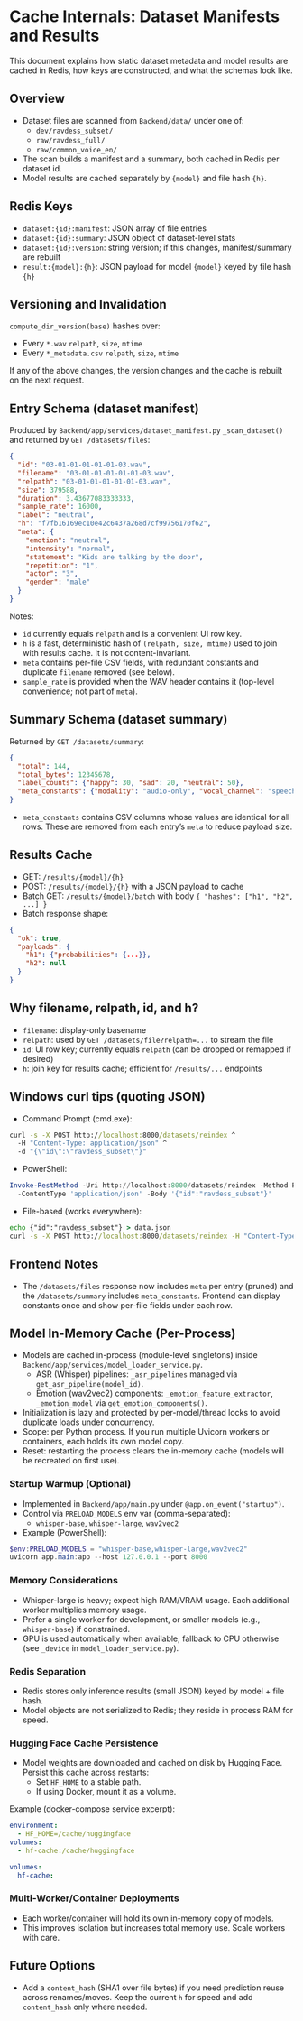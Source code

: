 # Cache Internals: Dataset Manifests and Results

This document explains how static dataset metadata and model results are cached in Redis, how keys are constructed, and what the schemas look like.

## Overview

- Dataset files are scanned from `Backend/data/` under one of:
  - `dev/ravdess_subset/`
  - `raw/ravdess_full/`
  - `raw/common_voice_en/`
- The scan builds a manifest and a summary, both cached in Redis per dataset id.
- Model results are cached separately by `{model}` and file hash `{h}`.

## Redis Keys

- `dataset:{id}:manifest`: JSON array of file entries
- `dataset:{id}:summary`: JSON object of dataset-level stats
- `dataset:{id}:version`: string version; if this changes, manifest/summary are rebuilt
- `result:{model}:{h}`: JSON payload for model `{model}` keyed by file hash `{h}`

## Versioning and Invalidation

`compute_dir_version(base)` hashes over:
- Every `*.wav` `relpath`, `size`, `mtime`
- Every `*_metadata.csv` `relpath`, `size`, `mtime`

If any of the above changes, the version changes and the cache is rebuilt on the next request.

## Entry Schema (dataset manifest)

Produced by `Backend/app/services/dataset_manifest.py` `_scan_dataset()` and returned by `GET /datasets/files`:

```json
{
  "id": "03-01-01-01-01-01-03.wav",
  "filename": "03-01-01-01-01-01-03.wav",
  "relpath": "03-01-01-01-01-01-03.wav",
  "size": 379588,
  "duration": 3.43677083333333,
  "sample_rate": 16000,
  "label": "neutral",
  "h": "f7fb16169ec10e42c6437a268d7cf99756170f62",
  "meta": {
    "emotion": "neutral",
    "intensity": "normal",
    "statement": "Kids are talking by the door",
    "repetition": "1",
    "actor": "3",
    "gender": "male"
  }
}
```

Notes:
- `id` currently equals `relpath` and is a convenient UI row key.
- `h` is a fast, deterministic hash of `(relpath, size, mtime)` used to join with results cache. It is not content-invariant.
- `meta` contains per-file CSV fields, with redundant constants and duplicate `filename` removed (see below).
- `sample_rate` is provided when the WAV header contains it (top-level convenience; not part of `meta`).

## Summary Schema (dataset summary)

Returned by `GET /datasets/summary`:

```json
{
  "total": 144,
  "total_bytes": 12345678,
  "label_counts": {"happy": 30, "sad": 20, "neutral": 50},
  "meta_constants": {"modality": "audio-only", "vocal_channel": "speech"}
}
```

- `meta_constants` contains CSV columns whose values are identical for all rows. These are removed from each entry’s `meta` to reduce payload size.

## Results Cache

- GET: `/results/{model}/{h}`
- POST: `/results/{model}/{h}` with a JSON payload to cache
- Batch GET: `/results/{model}/batch` with body `{ "hashes": ["h1", "h2", ...] }`
- Batch response shape:

```json
{
  "ok": true,
  "payloads": {
    "h1": {"probabilities": {...}},
    "h2": null
  }
}
```

## Why filename, relpath, id, and h?

- `filename`: display-only basename
- `relpath`: used by `GET /datasets/file?relpath=...` to stream the file
- `id`: UI row key; currently equals `relpath` (can be dropped or remapped if desired)
- `h`: join key for results cache; efficient for `/results/...` endpoints

## Windows curl tips (quoting JSON)

- Command Prompt (cmd.exe):

```cmd
curl -s -X POST http://localhost:8000/datasets/reindex ^
  -H "Content-Type: application/json" ^
  -d "{\"id\":\"ravdess_subset\"}"
```

- PowerShell:

```powershell
Invoke-RestMethod -Uri http://localhost:8000/datasets/reindex -Method Post `
  -ContentType 'application/json' -Body '{"id":"ravdess_subset"}'
```

- File-based (works everywhere):

```cmd
echo {"id":"ravdess_subset"} > data.json
curl -s -X POST http://localhost:8000/datasets/reindex -H "Content-Type: application/json" --data-binary @data.json
```

## Frontend Notes

- The `/datasets/files` response now includes `meta` per entry (pruned) and the `/datasets/summary` includes `meta_constants`. Frontend can display constants once and show per-file fields under each row.

## Model In-Memory Cache (Per-Process)

- Models are cached in-process (module-level singletons) inside `Backend/app/services/model_loader_service.py`.
  - ASR (Whisper) pipelines: `_asr_pipelines` managed via `get_asr_pipeline(model_id)`.
  - Emotion (wav2vec2) components: `_emotion_feature_extractor`, `_emotion_model` via `get_emotion_components()`.
- Initialization is lazy and protected by per-model/thread locks to avoid duplicate loads under concurrency.
- Scope: per Python process. If you run multiple Uvicorn workers or containers, each holds its own model copy.
- Reset: restarting the process clears the in-memory cache (models will be recreated on first use).

### Startup Warmup (Optional)

- Implemented in `Backend/app/main.py` under `@app.on_event("startup")`.
- Control via `PRELOAD_MODELS` env var (comma-separated):
  - `whisper-base`, `whisper-large`, `wav2vec2`
- Example (PowerShell):

```powershell
$env:PRELOAD_MODELS = "whisper-base,whisper-large,wav2vec2"
uvicorn app.main:app --host 127.0.0.1 --port 8000
```

### Memory Considerations

- Whisper-large is heavy; expect high RAM/VRAM usage. Each additional worker multiplies memory usage.
- Prefer a single worker for development, or smaller models (e.g., `whisper-base`) if constrained.
- GPU is used automatically when available; fallback to CPU otherwise (see `_device` in `model_loader_service.py`).

### Redis Separation

- Redis stores only inference results (small JSON) keyed by model + file hash.
- Model objects are not serialized to Redis; they reside in process RAM for speed.

### Hugging Face Cache Persistence

- Model weights are downloaded and cached on disk by Hugging Face. Persist this cache across restarts:
  - Set `HF_HOME` to a stable path.
  - If using Docker, mount it as a volume.

Example (docker-compose service excerpt):

```yaml
environment:
  - HF_HOME=/cache/huggingface
volumes:
  - hf-cache:/cache/huggingface

volumes:
  hf-cache:
```

### Multi-Worker/Container Deployments

- Each worker/container will hold its own in-memory copy of models.
- This improves isolation but increases total memory use. Scale workers with care.

## Future Options

- Add a `content_hash` (SHA1 over file bytes) if you need prediction reuse across renames/moves. Keep the current `h` for speed and add `content_hash` only where needed.
